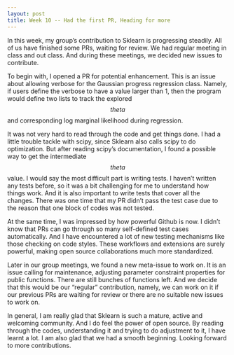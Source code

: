 ```yaml
---
layout: post
title: Week 10 -- Had the first PR, Heading for more
---
```

In this week, my group’s contribution to Sklearn is progressing steadily. All of us have finished some PRs, waiting for review. We had regular meeting in class and out class. And during these meetings, we decided new issues to contribute.

<!--more-->

To begin with, I opened a PR for potential enhancement. This is an issue about allowing verbose for the Gaussian progress regression class. Namely, if users define the verbose to have a value larger than 1, then the program would define two lists to track the explored $$theta$$ and corresponding log marginal likelihood during regression. 

It was not very hard to read through the code and get things done. I had a little trouble tackle with scipy, since Sklearn also calls scipy to do optimization. But after reading scipy’s documentation, I found a possible way to get the intermediate $$theta$$ value. I would say the most difficult part is writing tests. I haven’t written any tests before, so it was a bit challenging for me to understand how things work. And it is also important to write tests that cover all the changes. There was one time that my PR didn’t pass the test case due to the reason that one block of codes was not tested. 

At the same time, I was impressed by how powerful Github is now. I didn’t know that PRs can go through so many self-defined test cases automatically. And I have encountered a lot of new testing mechanisms like those checking on code styles. These workflows and extensions are surely powerful, making open source collaborations much more standardized.

Later in our group meetings, we found a new meta-issue to work on. It is an issue calling for maintenance, adjusting parameter constraint properties for public functions. There are still bunches of functions left. And we decide that this would be our “regular” contribution, namely, we can work on it if our previous PRs are waiting for review or there are no suitable new issues to work on. 

In general, I am really glad that Sklearn is such a mature, active and welcoming community. And I do feel the power of open source. By reading through the codes, understanding it and trying to do adjustment to it, I have learnt a lot. I am also glad that we had a smooth beginning. Looking forward to more contributions.